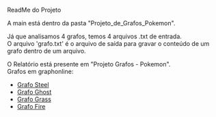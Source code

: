 ReadMe do Projeto  
  
A main está dentro da pasta "Projeto_de_Grafos_Pokemon".  
  
Já que analisamos 4 grafos, temos 4 arquivos .txt de entrada.  
O arquivo 'grafo.txt' é o arquivo de saída para gravar o conteúdo de um grafo dentro de um arquivo.  
  
O Relatório está presente em "Projeto Grafos - Pokemon".  
Grafos em graphonline:  
- [Grafo Steel](http://graphonline.ru/pt?graph=xkxUjNTCAedSYAdc)  
- [Grafo Ghost](http://graphonline.ru/pt?graph=mEFcpcoVkgrdnzUm)  
- [Grafo Grass](http://graphonline.ru/pt?graph=jZSqGuZlypfuypbn)  
- [Grafo Fire](http://graphonline.ru/pt?graph=vameTHrydyBvtXrB)  
